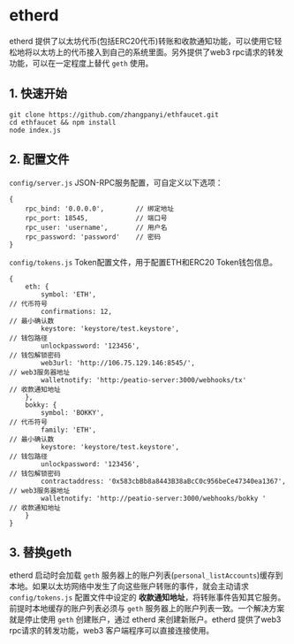 # etherd
etherd 提供了以太坊代币(包括ERC20代币)转账和收款通知功能，可以使用它轻松地将以太坊上的代币接入到自己的系统里面。另外提供了web3 rpc请求的转发功能，可以在一定程度上替代 `geth` 使用。

## 1. 快速开始
```
git clone https://github.com/zhangpanyi/ethfaucet.git
cd ethfaucet && npm install
node index.js
```

## 2. 配置文件

`config/server.js` JSON-RPC服务配置，可自定义以下选项：
```
{
    rpc_bind: '0.0.0.0',        // 绑定地址
    rpc_port: 18545,            // 端口号
    rpc_user: 'username',       // 用户名
    rpc_password: 'password'    // 密码
}
```

`config/tokens.js` Token配置文件，用于配置ETH和ERC20 Token钱包信息。
```
{
    eth: {
        symbol: 'ETH',                                                  // 代币符号
        confirmations: 12,                                              // 最小确认数
        keystore: 'keystore/test.keystore',                             // 钱包路径
        unlockpassword: '123456',                                       // 钱包解锁密码
        web3url: 'http://106.75.129.146:8545/',                         // web3服务器地址
        walletnotify: 'http:/peatio-server:3000/webhooks/tx'            // 收款通知地址
    },
    bokky: {
        symbol: 'BOKKY',                                                // 代币符号
        family: 'ETH',                                                  // 最小确认数
        keystore: 'keystore/test.keystore',                             // 钱包路径
        unlockpassword: '123456',                                       // 钱包解锁密码
        contractaddress: '0x583cbBb8a8443B38aBcC0c956beCe47340ea1367',  // web3服务器地址
        walletnotify: 'http://peatio-server:3000/webhooks/bokky '       // 收款通知地址
    }
}
```

## 3. 替换geth
etherd 启动时会加载 `geth` 服务器上的账户列表(`personal_listAccounts`)缓存到本地。如果以太坊网络中发生了向这些账户转账的事件，就会主动请求 `config/tokens.js` 配置文件中设定的 **收款通知地址**，将转账事件告知其它服务。前提时本地缓存的账户列表必须与 `geth` 服务器上的账户列表一致。一个解决方案就是停止使用 `geth` 创建账户，通过 etherd 来创建新账户。etherd 提供了web3 rpc请求的转发功能，web3 客户端程序可以直接连接使用。